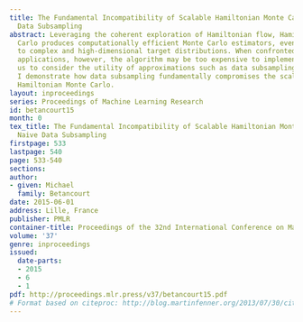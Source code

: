 ```yaml
---
title: The Fundamental Incompatibility of Scalable Hamiltonian Monte Carlo and Naive
  Data Subsampling
abstract: Leveraging the coherent exploration of Hamiltonian flow, Hamiltonian Monte
  Carlo produces computationally efficient Monte Carlo estimators, even with respect
  to complex and high-dimensional target distributions. When confronted with data-intensive
  applications, however, the algorithm may be too expensive to implement, leaving
  us to consider the utility of approximations such as data subsampling. In this paper
  I demonstrate how data subsampling fundamentally compromises the scalability of
  Hamiltonian Monte Carlo.
layout: inproceedings
series: Proceedings of Machine Learning Research
id: betancourt15
month: 0
tex_title: The Fundamental Incompatibility of Scalable Hamiltonian Monte Carlo and
  Naive Data Subsampling
firstpage: 533
lastpage: 540
page: 533-540
sections: 
author:
- given: Michael
  family: Betancourt
date: 2015-06-01
address: Lille, France
publisher: PMLR
container-title: Proceedings of the 32nd International Conference on Machine Learning
volume: '37'
genre: inproceedings
issued:
  date-parts:
  - 2015
  - 6
  - 1
pdf: http://proceedings.mlr.press/v37/betancourt15.pdf
# Format based on citeproc: http://blog.martinfenner.org/2013/07/30/citeproc-yaml-for-bibliographies/
---
```

